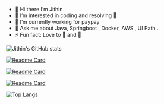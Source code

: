 - 👋 Hi there I’m Jithin
- 👀 I’m interested in coding and resolving 🐞
- 🌱 I’m currently working for paypay
- 💬 Ask me about Java, Springboot , Docker, AWS , UI Path .
- ⚡ Fun fact: Love to 🎨 and 🏓


![Jithin's GitHub stats](https://github-readme-stats.vercel.app/api?username=jithinbabu657&theme=tokyonight&show_icons=true&count_private=true&include_all_commits)

[![Readme Card](https://github-readme-stats.vercel.app/api/pin/?username=jithinbabu657&repo=spring-cloud-function-aws-example&theme=tokyonight&show_icons=true&show_owner=true)](https://github.com/jithinbabu657/spring-cloud-function-aws-example)

[![Readme Card](https://github-readme-stats.vercel.app/api/pin/?username=jithinbabu657&repo=java-challenge&theme=tokyonight&show_icons=true&show_owner=true)](https://github.com/jithinbabu657/java-challenge)

[![Readme Card](https://github-readme-stats.vercel.app/api/pin/?username=jithinbabu657&repo=kafka&theme=tokyonight&show_icons=true&show_owner=true)](https://github.com/jithinbabu657/kafka)

[![Top Langs](https://github-readme-stats.vercel.app/api/top-langs/?username=jithinbabu657&layout=compact&theme=nightowl&show_icons=true)](https://github.com/jithinbabu657)
<!---
jithinbabu657/jithinbabu657 is a ✨ special ✨ repository because its `README.md` (this file) appears on your GitHub profile.
You can click the Preview link to take a look at your changes.
--->
